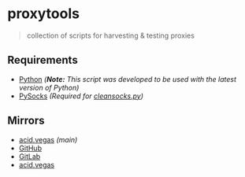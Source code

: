 # proxytools
> collection of scripts for harvesting & testing proxies

## Requirements
- [Python](https://www.python.org/downloads/) *(**Note:** This script was developed to be used with the latest version of Python)*
- [PySocks](https://pypi.python.org/pypi/PySocks) *(Required for [cleansocks.py](proxytools/cleansocks.py))*

## Mirrors
- [acid.vegas](https://git.acid.vegas/proxytools) *(main)*
- [GitHub](https://github.com/acidvegas/proxytools)
- [GitLab](https://gitlab.com/acidvegas/proxytools)
- [acid.vegas](https://git.supernets.org/proxytools)